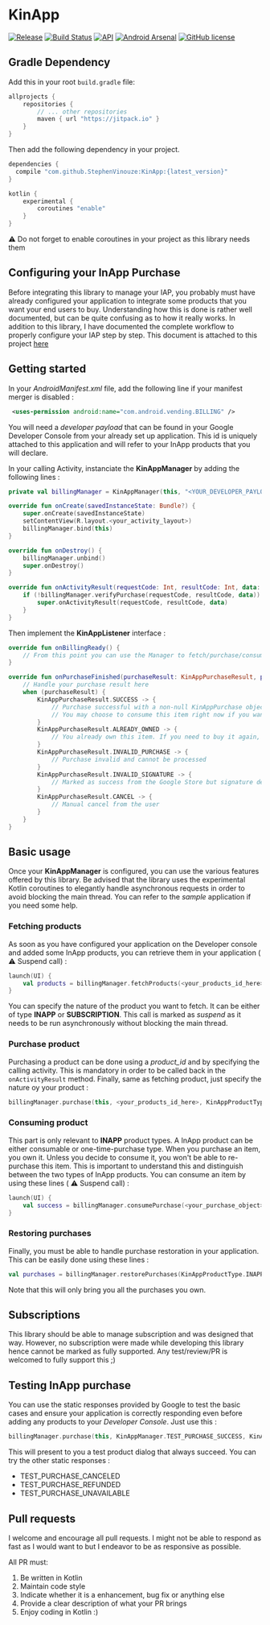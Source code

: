 # KinApp
[![Release](https://jitpack.io/v/StephenVinouze/KinApp.svg)](https://jitpack.io/#StephenVinouze/KinApp)
[![Build Status](https://travis-ci.org/StephenVinouze/KinApp.svg?branch=master)](https://travis-ci.org/StephenVinouze/KinApp)
[![API](https://img.shields.io/badge/API-9%2B-brightgreen.svg?style=flat)](https://android-arsenal.com/api?level=9)
[![Android Arsenal](https://img.shields.io/badge/Android%20Arsenal-KinApp-brightgreen.svg?style=flat)](https://android-arsenal.com/details/1/5744)
[![GitHub
license](http://img.shields.io/badge/license-APACHE2-blue.svg)](https://github.com/StephenVinouze/AdvancedRecyclerView/blob/master/LICENSE)

## Gradle Dependency

Add this in your root `build.gradle` file:

```gradle
allprojects {
	repositories {
		// ... other repositories
		maven { url "https://jitpack.io" }
	}
}
```
Then add the following dependency in your project.

```gradle
dependencies {
  compile "com.github.StephenVinouze:KinApp:{latest_version}"
}

kotlin {
    experimental {
        coroutines "enable"
    }
}
```

:warning: Do not forget to enable coroutines in your project as this library needs them

## Configuring your InApp Purchase

Before integrating this library to manage your IAP, you probably must have already configured your application to integrate some products that you want your end users to buy. Understanding how this is done is rather well documented, but can be quite confusing as to how it really works. In addition to this library, I have documented the complete workflow to properly configure your IAP step by step. This document is attached to this project [here](INAPP_SETUP.md)

## Getting started

In your *AndroidManifest.xml* file, add the following line if your manifest merger is disabled :

```xml
 <uses-permission android:name="com.android.vending.BILLING" />
 ```

You will need a *developer payload* that can be found in your Google Developer Console from your already set up application. This id is uniquely attached to this application and will refer to your InApp products that you will declare.

In your calling Activity, instanciate the **KinAppManager** by adding the following lines :

```kotlin
private val billingManager = KinAppManager(this, "<YOUR_DEVELOPER_PAYLOAD_HERE>")

override fun onCreate(savedInstanceState: Bundle?) {
    super.onCreate(savedInstanceState)
    setContentView(R.layout.<your_activity_layout>)
    billingManager.bind(this)
}

override fun onDestroy() {
    billingManager.unbind()
    super.onDestroy()
}

override fun onActivityResult(requestCode: Int, resultCode: Int, data: Intent?) {
    if (!billingManager.verifyPurchase(requestCode, resultCode, data)) {
        super.onActivityResult(requestCode, resultCode, data)
    }
}
```

Then implement the **KinAppListener** interface :

```kotlin
override fun onBillingReady() {
    // From this point you can use the Manager to fetch/purchase/consume/restore items
}

override fun onPurchaseFinished(purchaseResult: KinAppPurchaseResult, purchase: KinAppPurchase?) {
    // Handle your purchase result here
    when (purchaseResult) {
        KinAppPurchaseResult.SUCCESS -> {
            // Purchase successful with a non-null KinAppPurchase object.
            // You may choose to consume this item right now if you want to be able to re-buy it
        }
        KinAppPurchaseResult.ALREADY_OWNED -> {
            // You already own this item. If you need to buy it again, consider consuming it first (you may need to restore your purchases before that)
        }
        KinAppPurchaseResult.INVALID_PURCHASE -> {
            // Purchase invalid and cannot be processed
        }
        KinAppPurchaseResult.INVALID_SIGNATURE -> {
            // Marked as success from the Google Store but signature detected as invalid and should not be processed
        }
        KinAppPurchaseResult.CANCEL -> {
            // Manual cancel from the user
        }
    }
}
```

## Basic usage

Once your **KinAppManager** is configured, you can use the various features offered by this library. Be advised that the library uses the experimental Kotlin coroutines to elegantly handle asynchronous requests in order to avoid blocking the main thread. You can refer to the *sample* application if you need some help.

### Fetching products

As soon as you have configured your application on the Developer console and added some InApp products, you can retrieve them in your application ( :warning: Suspend call) :

```kotlin
launch(UI) {
	val products = billingManager.fetchProducts(<your_products_id_here>, KinAppProductType.INAPP).await()
}
```

You can specify the nature of the product you want to fetch. It can be either of type **INAPP** or **SUBSCRIPTION**. This call is marked as *suspend* as it needs to be run asynchronously without blocking the main thread.

### Purchase product

Purchasing a product can be done using a *product_id* and by specifying the calling activity. This is mandatory in order to be called back in the `onActivityResult` method. Finally, same as fetching product, just specify the nature oy your product :

```kotlin
billingManager.purchase(this, <your_products_id_here>, KinAppProductType.INAPP)
```

### Consuming product

This part is only relevant to **INAPP** product types. A InApp product can be either consumable or one-time-purchase type. When you purchase an item, you own it. Unless you decide to consume it, you won't be able to re-purchase this item. This is important to understand this and distinguish between the two types of InApp products. You can consume an item by using these lines ( :warning: Suspend call) :

```kotlin
launch(UI) {
	val success = billingManager.consumePurchase(<your_purchase_object>).await()
}
```

### Restoring purchases

Finally, you must be able to handle purchase restoration in your application. This can be easily done using these lines :

```kotlin
val purchases = billingManager.restorePurchases(KinAppProductType.INAPP)
```

Note that this will only bring you all the purchases you own.

## Subscriptions

This library should be able to manage subscription and was designed that way. However, no subscription were made while developing this library hence cannot be marked as fully supported. Any test/review/PR is welcomed to fully support this ;)

## Testing InApp purchase

You can use the static responses provided by Google to test the basic cases and ensure your application is correctly responding even before adding any products to your *Developer Console*. Just use this :

```kotlin
billingManager.purchase(this, KinAppManager.TEST_PURCHASE_SUCCESS, KinAppProductType.INAPP)
```

This will present to you a test product dialog that always succeed. You can try the other static responses :

* TEST_PURCHASE_CANCELED
* TEST_PURCHASE_REFUNDED
* TEST_PURCHASE_UNAVAILABLE

## Pull requests

I welcome and encourage all pull requests. I might not be able to respond as fast as I would want to but I endeavor to be as responsive as possible.

All PR must:

1. Be written in Kotlin
2. Maintain code style
3. Indicate whether it is a enhancement, bug fix or anything else
4. Provide a clear description of what your PR brings
5. Enjoy coding in Kotlin :)
